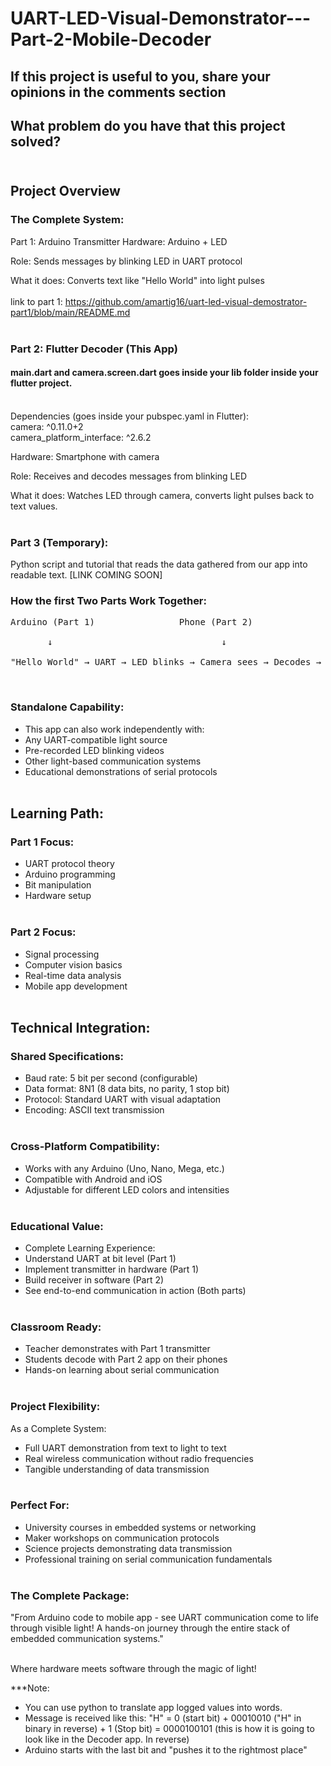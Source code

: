 # UART-LED-Visual-Demonstrator---Part-2-Mobile-Decoder

## ****If this project is useful to you, share your opinions in the comments section****<br> 
## What problem do you have that this project solved?</br></br>


## Project Overview</br>

### The Complete System:
Part 1: Arduino Transmitter
Hardware: Arduino + LED

Role: Sends messages by blinking LED in UART protocol

What it does: Converts text like "Hello World" into light pulses</br></br>
link to part 1: https://github.com/amartig16/uart-led-visual-demostrator-part1/blob/main/README.md</br></br>

### Part 2: Flutter Decoder (This App)

#### main.dart and camera.screen.dart goes inside your lib folder inside your flutter project.</br></br>

Dependencies (goes inside your pubspec.yaml in Flutter): </br>
  camera: ^0.11.0+2 </br>
  camera_platform_interface: ^2.6.2 </br>

Hardware: Smartphone with camera

Role: Receives and decodes messages from blinking LED

What it does: Watches LED through camera, converts light pulses back to text values.</br></br>

### Part 3 (Temporary): 
Python script and tutorial that reads the data gathered from our app into readable text. [LINK COMING SOON]  

### How the first Two Parts Work Together:

<pre>Arduino (Part 1)                Phone (Part 2)</br>
       ↓                                ↓</br>
"Hello World" → UART → LED blinks → Camera sees → Decodes → "Hello ..."(in values of brightness for now)</pre></br>

### Standalone Capability:
* This app can also work independently with:
* Any UART-compatible light source
* Pre-recorded LED blinking videos
* Other light-based communication systems
* Educational demonstrations of serial protocols</br></br>

## Learning Path:

### Part 1 Focus:
* UART protocol theory
* Arduino programming
* Bit manipulation
* Hardware setup</br></br>

### Part 2 Focus:
* Signal processing
* Computer vision basics
* Real-time data analysis
* Mobile app development</br></br>

## Technical Integration:

### Shared Specifications:
* Baud rate: 5 bit per second (configurable)
* Data format: 8N1 (8 data bits, no parity, 1 stop bit)
* Protocol: Standard UART with visual adaptation
* Encoding: ASCII text transmission</br></br>

### Cross-Platform Compatibility:
* Works with any Arduino (Uno, Nano, Mega, etc.)
* Compatible with Android and iOS
* Adjustable for different LED colors and intensities</br></br>

### Educational Value:
* Complete Learning Experience:
* Understand UART at bit level (Part 1)
* Implement transmitter in hardware (Part 1)
* Build receiver in software (Part 2)
* See end-to-end communication in action (Both parts)</br></br>

### Classroom Ready:
* Teacher demonstrates with Part 1 transmitter
* Students decode with Part 2 app on their phones
* Hands-on learning about serial communication</br></br>

### Project Flexibility:
As a Complete System:
* Full UART demonstration from text to light to text
* Real wireless communication without radio frequencies
* Tangible understanding of data transmission</br></br>

### Perfect For:
* University courses in embedded systems or networking
* Maker workshops on communication protocols
* Science projects demonstrating data transmission
* Professional training on serial communication fundamentals</br></br>

### The Complete Package:
"From Arduino code to mobile app - see UART communication come to life through visible light! A hands-on journey through the entire stack of embedded communication systems."</br></br>

Where hardware meets software through the magic of light!

***Note: 
* You can use python to translate app logged values into words.
* Message is received like this: "H" = 0 (start bit) + 00010010 ("H" in binary in reverse) + 1 (Stop bit) = 0000100101  (this is how it is going to look like in the Decoder app. In reverse)  
* Arduino starts with the last bit and "pushes it to the rightmost place"
